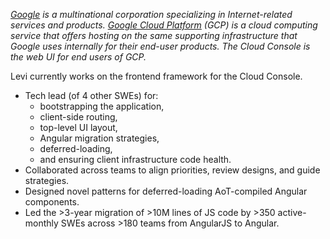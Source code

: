 _[Google][google-url] is a multinational corporation specializing in Internet-related services and products. [Google Cloud Platform][cloud-url] (GCP) is a cloud computing service that offers hosting on the same supporting infrastructure that Google uses internally for their end-user products. The Cloud Console is the web UI for end users of GCP._

Levi currently works on the frontend framework for the Cloud Console.

-   Tech lead (of 4 other SWEs) for:
    -   bootstrapping the application,
    -   client-side routing,
    -   top-level UI layout,
    -   Angular migration strategies,
    -   deferred-loading,
    -   and ensuring client infrastructure code health.
-   Collaborated across teams to align priorities, review designs, and guide strategies.
-   Designed novel patterns for deferred-loading AoT-compiled Angular components.
-   Led the >3-year migration of >10M lines of JS code by >350 active-monthly SWEs across >180 teams from AngularJS to Angular.

[google-url]: https://google.com/about
[cloud-url]: https://cloud.google.com